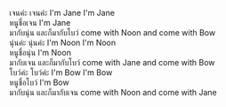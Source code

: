 เจนค่ะ เจนค่ะ I'm Jane I'm Jane  
หนูชื่อเจน I'm Jane  
มากับนุ่น และก็มากับโบว์ come with Noon and come with Bow  
นุ่นค่ะ นุ่นค่ะ I'm Noon I'm Noon  
หนูชื่อนุ่น I'm Noon   
มากับเจน และก็มากับโบว์ come with Jane and come with Bow  
โบว์ค่ะ โบว์ค่ะ I'm Bow I'm Bow  
หนูชื่อโบว์ I'm Bow  
มากับนุ่น และก็มากับเจน come with Noon and come with Jane  

